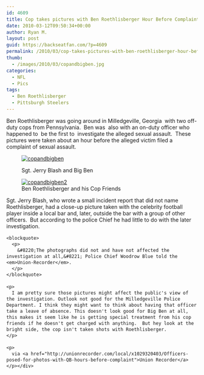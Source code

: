 ```yaml
---
id: 4609
title: Cop takes pictures with Ben Roethlisberger Hour Before Complaint
date: 2010-03-12T09:50:34+00:00
author: Ryan M.
layout: post
guid: https://backseatfan.com/?p=4609
permalink: /2010/03/cop-takes-pictures-with-ben-roethlisberger-hour-before-complaint/
thumb:
  - /images/2010/03/copandbigben.jpg
categories:
  - NFL
  - Pics
tags:
  - Ben Roethlisberger
  - Pittsburgh Steelers
---
```


<div class="entry">
  <p>
    Ben Roethlisberger was going around in Milledgeville, Georgia  with two off-duty cops from Pennsylvania.  Ben was  also with an on-duty officer who happened to  be the first to  investigate the alleged sexual assault.  These pictures were taken about an hour before the alleged victim filed a complaint of sexual assault.
  </p><figure id="attachment_4610" style="width: 600px" class="wp-caption aligncenter">

  <a href="/images/2010/03/copandbigben.jpg"><img class="size-full wp-image-4610" title="copandbigben" src="/images/2010/03/copandbigben.jpg" alt="copandbigben" width="600" height="444" srcset="/images/2010/03/copandbigben.jpg 600w, /images/2010/03/copandbigben-300x222.jpg 300w" sizes="(max-width: 600px) 100vw, 600px" /></a><figcaption class="wp-caption-text">Sgt. Jerry Blash and Big Ben</figcaption></figure> <figure id="attachment_4611" style="width: 600px" class="wp-caption aligncenter"><a href="/images/2010/03/copandbigben2.jpg"><img class="size-full wp-image-4611" title="copandbigben2" src="/images/2010/03/copandbigben2.jpg" alt="copandbigben2" width="600" height="450" srcset="/images/2010/03/copandbigben2.jpg 600w, /images/2010/03/copandbigben2-300x225.jpg 300w" sizes="(max-width: 600px) 100vw, 600px" /></a><figcaption class="wp-caption-text">Ben Roethlisberger and his Cop Friends</figcaption></figure>

  <p style="text-align: center;">
    <p>
      Sgt. Jerry Blash, who wrote a small incident report that did not name Roethlisberger, had a close-up picture taken with the celebrity football player inside a local bar and, later, outside the bar with a group of other officers.  But according to the police Chief he had little to do with the later investigation.
    </p>

    <blockquote>
      <p>
        &#8220;The photographs did not and have not affected the investigation at all,&#8221; Police Chief Woodrow Blue told the <em>Union-Recorder</em>.
      </p>
    </blockquote>

    <p>
      I am pretty sure those pictures might affect the public's view of the investigation. Outlook not good for the Milledgeville Police Department. I think they might want to think about having that officer take a leave of absence. This doesn't look good for Big Ben at all, this makes it seem like he is getting special treatment from his cop friends if he doesn't get charged with anything.  But hey look at the bright side, the cop isn't taken shots with Roethlisberger.
    </p>

    <p>
      via <a href="http://unionrecorder.com/local/x1029320403/Officers-posed-for-photos-with-QB-hours-before-complaint">Union Recorder</a>
    </p></div>
